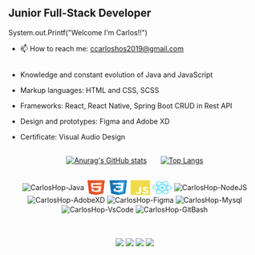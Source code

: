 <h2> Junior Full-Stack Developer</h2>

System.out.Printf("Welcome I'm Carlos!!")

- 📫 How to reach me: ccarloshos2019@gmail.com

##

- Knowledge and constant evolution of Java and JavaScript

- Markup languages: HTML and CSS, SCSS

- Frameworks: React, React Native, Spring Boot CRUD in Rest API

- Design and prototypes: Figma and Adobe XD

- Certificate: Visual Audio Design

##

<div align="center">
  <a href="https://github.com/carlosHop">
    
  [![Anurag's GitHub stats](https://github-readme-stats.vercel.app/api?username=CarlosHop&show_icons=true&theme=tokyo)](https://github.com/CarlosHop/github-readme-stats) &nbsp; &nbsp; &nbsp; [![Top Langs](https://github-readme-stats.vercel.app/api/top-langs/?username=CarlosHop&langs_count=8=true&theme=tokyo)](https://github.com/CarlosHop/github-readme-stats)
    
</div>
  
<div style="display: inline_block" align="center"><br>
  <img align="center" alt="CarlosHop-Java" height="30" width="40" src="https://cdn.jsdelivr.net/gh/devicons/devicon/icons/java/java-original-wordmark.svg" />
  <img align="center" alt="CarlosHop-HTML" height="30" width="40" src="https://raw.githubusercontent.com/devicons/devicon/master/icons/html5/html5-original.svg">
  <img align="center" alt="CarlosHop-CSS" height="30" width="40" src="https://raw.githubusercontent.com/devicons/devicon/master/icons/css3/css3-original.svg">
  <img align="center" alt="CarlosHop-Js" height="30" width="40" src="https://raw.githubusercontent.com/devicons/devicon/master/icons/javascript/javascript-plain.svg">
  <img align="center" alt="CarlosHop-React" height="30" width="40" src="https://raw.githubusercontent.com/devicons/devicon/master/icons/react/react-original.svg">
  <img align="center" alt="CarlosHop-NodeJS" height="30" width="40" src="https://icongr.am/devicon/nodejs-original.svg?size=128&color=currentColor" />
  <img align="center" alt="CarlosHop-AdobeXD" height="30" width="40" src="https://icongr.am/simple/adobexd.svg?size=128&color=currentColor&colored=false" />
  <img align="center" alt="CarlosHop-Figma" height="30" width="40" src="https://cdn.jsdelivr.net/gh/devicons/devicon/icons/figma/figma-original.svg" />
  <img align="center" alt="CarlosHop-Mysql" height="30" width="40" src="https://cdn.jsdelivr.net/gh/devicons/devicon/icons/mysql/mysql-original.svg" />
  <img align="center" alt="CarlosHop-VsCode" height="30" width="40" src="https://cdn.jsdelivr.net/gh/devicons/devicon/icons/vscode/vscode-original.svg" />
  <img align="center" alt="CarlosHop-GitBash" height="30" width="40" src="https://icongr.am/devicon/git-original.svg?size=128&color=currentColor" />
</div>
  
  ##
  
<div style="display: inline_block" align="center"><br>
  <img align="center" src="https://img.shields.io/badge/WhatsApp-25D366?style=for-the-badge&logo=whatsapp&logoColor=white" target="_blank"></a>
  <img align="center" src="https://img.shields.io/badge/-Instagram-%23E4405F?style=for-the-badge&logo=instagram&logoColor=white" target="_blank"></a>
  <img align="center" src="https://img.shields.io/badge/Discord-7289DA?style=for-the-badge&logo=discord&logoColor=white" target="_blank"></a> 
  <img align="center" src="https://img.shields.io/badge/-LinkedIn-%230077B5?style=for-the-badge&logo=linkedin&logoColor=white" target="_blank"></a>
</div>
